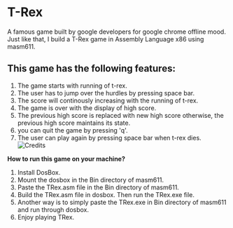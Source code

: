 # T-Rex
A famous game built by google developers for google chrome offline mood. Just like that, I build a T-Rex game in Assembly Language x86 using masm611.

## This game has the following features:
1) The game starts with running of t-rex.
2) The user has to jump over the hurdles by pressing space bar.
3) The score will continously increasing with the running of t-rex.
4) The game is over with the display of high score.
5) The previous high score is replaced with new high score otherwise, the previous high score maintains its state.
6) you can quit the game by pressing 'q'.
7) The user can play again by pressing space bar when t-rex dies.
![Credits](github.com/chuhan1043/T-Rex/Image_1.png)

**How to run this game on your machine?**
1. Install DosBox.
2. Mount the dosbox in the Bin directory of masm611.
3. Paste the TRex.asm file in the Bin directory of masm611. 
3. Build the TRex.asm file in dosbox. Then run the TRex.exe file.
4. Another way is to simply paste the TRex.exe in Bin directory of masm611 and run through dosbox.
5. Enjoy playing TRex.

